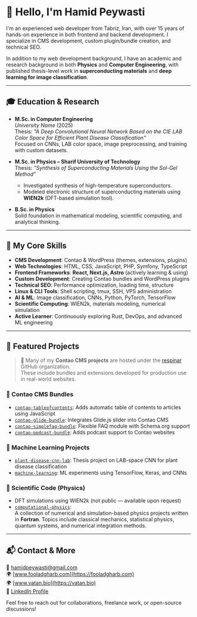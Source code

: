 # 👋 Hello, I'm Hamid Peywasti

I'm an experienced web developer from Tabriz, Iran, with over 15 years of hands-on experience in both frontend and backend development. I specialize in CMS development, custom plugin/bundle creation, and technical SEO.

In addition to my web development background, I have an academic and research background in both **Physics** and **Computer Engineering**, with published thesis-level work in **superconducting materials** and **deep learning for image classification**.

---

## 🎓 Education & Research

- **M.Sc. in Computer Engineering**  
  *University Name* (2025)  
  Thesis: *"A Deep Convolutional Neural Network Based on the CIE LAB Color Space for Efficient Plant Disease Classification"*  
  Focused on CNNs, LAB color space, image preprocessing, and training with custom datasets.

- **M.Sc. in Physics – Sharif University of Technology**  
  Thesis: *"Synthesis of Superconducting Materials Using the Sol-Gel Method"*  
  - Investigated synthesis of high-temperature superconductors.  
  - Modeled electronic structure of superconducting materials using **WIEN2k** (DFT-based simulation tool).

- **B.Sc. in Physics**  
  Solid foundation in mathematical modeling, scientific computing, and analytical thinking.

---

## 💼 My Core Skills

- **CMS Development**: Contao & WordPress (themes, extensions, plugins)
- **Web Technologies**: HTML, CSS, JavaScript, PHP, Symfony, TypeScript
- **Frontend Frameworks**: **React, Next.js, Astro** (actively learning & using)
- **Custom Development**: Creating Contao bundles and WordPress plugins
- **Technical SEO**: Performance optimization, loading time, structure
- **Linux & CLI Tools**: Shell scripting, tmux, SSH, VPS administration
- **AI & ML**: Image classification, CNNs, Python, PyTorch, TensorFlow
- **Scientific Computing**: WIEN2k, materials modeling, numerical simulation
- **Active Learner**: Continuously exploring Rust, DevOps, and advanced ML engineering

---

## 🚀 Featured Projects

> 🔄 Many of my **Contao CMS projects** are hosted under the [respinar](https://github.com/respinar) GitHub organization.  
> These include bundles and extensions developed for production use in real-world websites.

### 🧩 Contao CMS Bundles
- [`contao-tableofcontents`](https://github.com/respinar/contao-tableofcontents): Adds automatic table of contents to articles using JavaScript
- [`contao-glide-bundle`](https://github.com/respinar/contao-glide-bundle): Integrates Glide.js slider into Contao CMS
- [`contao-simplefaq-bundle`](https://github.com/respinar/contao-simplefaq-bundle): Flexible FAQ module with Schema.org support
- [`contao-podcast-bundle`](https://github.com/respinar/contao-podcast-bundle): Adds podcast support to Contao websites

### 🧠 Machine Learning Projects
- [`plant-disease-cnn-lab`](https://github.com/hamidpeywasti/plant-disease-cnn-lab): Thesis project on LAB-space CNN for plant disease classification
- [`machine-learning`](https://github.com/hamidpeywasti/machine-learning): ML experiments using TensorFlow, Keras, and CNNs

### 🧪 Scientific Code (Physics)
- DFT simulations using WIEN2k (not public — available upon request)
- [`computational-physics`](https://github.com/hamidpeywasti/computational-physics):  
  A collection of numerical and simulation-based physics projects written in **Fortran**. Topics include classical mechanics, statistical physics, quantum systems, and numerical integration methods.

---

## 📬 Contact & More

📧 hamidpeywasti@gmail.com  
🌍 [www.fooladgharb.com](https://fooladgharb.com)  
🌍 [www.vatan.bio](https://vatan.bio)  
🔗 [LinkedIn Profile](https://www.linkedin.com/in/hamidpeywasti)

Feel free to reach out for collaborations, freelance work, or open-source discussions!
